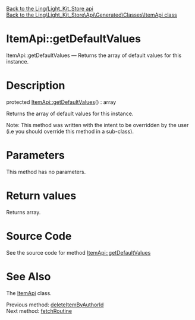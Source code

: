[Back to the Ling/Light_Kit_Store api](https://github.com/lingtalfi/Light_Kit_Store/blob/master/doc/api/Ling/Light_Kit_Store.md)<br>
[Back to the Ling\Light_Kit_Store\Api\Generated\Classes\ItemApi class](https://github.com/lingtalfi/Light_Kit_Store/blob/master/doc/api/Ling/Light_Kit_Store/Api/Generated/Classes/ItemApi.md)


ItemApi::getDefaultValues
================



ItemApi::getDefaultValues — Returns the array of default values for this instance.




Description
================


protected [ItemApi::getDefaultValues](https://github.com/lingtalfi/Light_Kit_Store/blob/master/doc/api/Ling/Light_Kit_Store/Api/Generated/Classes/ItemApi/getDefaultValues.md)() : array




Returns the array of default values for this instance.

Note: This method was written with the intent to be overridden by the user (i.e you should override this method in a sub-class).



Parameters
================

This method has no parameters.


Return values
================

Returns array.








Source Code
===========
See the source code for method [ItemApi::getDefaultValues](https://github.com/lingtalfi/Light_Kit_Store/blob/master/Api/Generated/Classes/ItemApi.php#L533-L552)


See Also
================

The [ItemApi](https://github.com/lingtalfi/Light_Kit_Store/blob/master/doc/api/Ling/Light_Kit_Store/Api/Generated/Classes/ItemApi.md) class.

Previous method: [deleteItemByAuthorId](https://github.com/lingtalfi/Light_Kit_Store/blob/master/doc/api/Ling/Light_Kit_Store/Api/Generated/Classes/ItemApi/deleteItemByAuthorId.md)<br>Next method: [fetchRoutine](https://github.com/lingtalfi/Light_Kit_Store/blob/master/doc/api/Ling/Light_Kit_Store/Api/Generated/Classes/ItemApi/fetchRoutine.md)<br>

